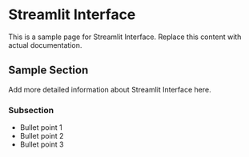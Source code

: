 # Streamlit Interface

This is a sample page for Streamlit Interface. Replace this content with actual documentation.

## Sample Section

Add more detailed information about Streamlit Interface here.

### Subsection

- Bullet point 1
- Bullet point 2
- Bullet point 3
